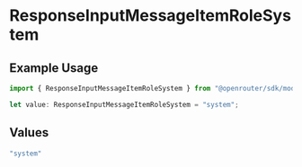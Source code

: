# ResponseInputMessageItemRoleSystem

## Example Usage

```typescript
import { ResponseInputMessageItemRoleSystem } from "@openrouter/sdk/models";

let value: ResponseInputMessageItemRoleSystem = "system";
```

## Values

```typescript
"system"
```
